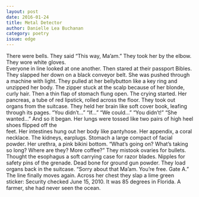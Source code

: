```yaml
---
layout: post 
date: 2016-01-24
title: Metal Detector
author: Danielle Lea Buchanan
category: poetry
issue: edge
---
```

There were bells. They said “This way, Ma’am.” They took her by the elbow. They wore white gloves.  
Everyone in line looked at one another. Then stared at their passport Bibles. They slapped her down on a black conveyor belt. She was pushed through a machine with light. They pulled at her bellybutton like a key ring and unzipped her body. The zipper stuck at the scalp because of her blonde, curly hair. Then a thin flap of stomach flung open. The crying started. Her pancreas, a tube of red lipstick, rolled across the floor. They took out organs from the suitcase. They held her brain like soft cover book, leafing through its pages. “You didn’t…” “If…” “We could…” “You didn’t!” “She wanted…” And so it began. Her lungs were tossed like two pairs of high heel shoes flipped off the  
feet. Her intestines hung out her body like pantyhose. Her appendix, a coral necklace. The kidneys, earplugs. Stomach a large compact of facial powder. Her urethra, a pink bikini bottom. “What’s going on? What’s taking so long? Where are they? More coffee?” They mistook ovaries for bullets. Thought the esophagus a soft carrying case for razor blades. Nipples for safety pins of the grenade. Dead bone for ground gun powder. They load organs back in the suitcase. “Sorry about that Ma’am. You’re free. Gate A.” The line finally moves again. Across her chest they slap a lime green sticker: Security checked June 15, 2010\. It was 85 degrees in Florida. A farmer, she had never seen the ocean.